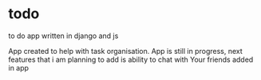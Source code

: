 # todo
to do app written in django and js

App created to help with task organisation.
App is still in progress, next features that i am planning to add is ability to chat with Your friends added in app
